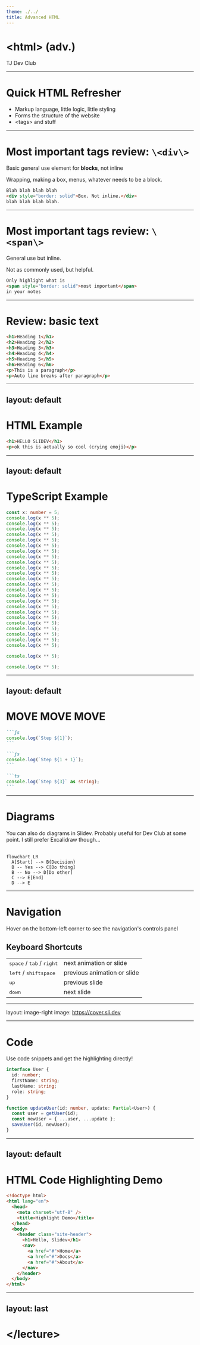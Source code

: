 ```yaml
---
theme: ./../
title: Advanced HTML
---
```


# \<html\> (adv.)

TJ Dev Club

---

# Quick HTML Refresher

- Markup language, little logic, little styling
- Forms the structure of the website
- \<tags\> and stuff

---

# Most important tags review: `\<div\>`

Basic general use element for **blocks**, not inline

Wrapping, making a box, menus, whatever needs to be a block.

```html {monaco-run}
Blah blah blah blah
<div style="border: solid">Box. Not inline.</div>
blah blah blah blah.
```

---

# Most important tags review: `\<span\>`

General use but inline.

Not as commonly used, but helpful.

```html {monaco-run}
Only highlight what is
<span style="border: solid">most important</span>
in your notes
```

---

# Review: basic text

```html {monaco-run}
<h1>Heading 1</h1>
<h2>Heading 2</h2>
<h3>Heading 3</h3>
<h4>Heading 4</h4>
<h5>Heading 5</h5>
<h6>Heading 6</h6>
<p>This is a paragraph</p>
<p>Auto line breaks after paragraph</p>
```

---

## layout: default

# HTML Example

```html {monaco-run}
<h1>HELLO SLIDEV</h1>
<p>ok this is actually so cool (crying emoji)</p>
```

---

## layout: default

# TypeScript Example

```ts {monaco-run}
const x: number = 5;
console.log(x ** 5);
console.log(x ** 5);
console.log(x ** 5);
console.log(x ** 5);
console.log(x ** 5);
console.log(x ** 5);
console.log(x ** 5);
console.log(x ** 5);
console.log(x ** 5);
console.log(x ** 5);
console.log(x ** 5);
console.log(x ** 5);
console.log(x ** 5);
console.log(x ** 5);
console.log(x ** 5);
console.log(x ** 5);
console.log(x ** 5);
console.log(x ** 5);
console.log(x ** 5);
console.log(x ** 5);
console.log(x ** 5);
console.log(x ** 5);
console.log(x ** 5);
console.log(x ** 5);

console.log(x ** 5);

console.log(x ** 5);
```

---

## layout: default

# MOVE MOVE MOVE

````md magic-move
```js
console.log(`Step ${1}`);
```

```js
console.log(`Step ${1 + 1}`);
```

```ts
console.log(`Step ${3}` as string);
```
````

---

# Diagrams

You can also do diagrams in Slidev. Probably useful for Dev Club at some point.
I still prefer Excalidraw though... <br> <br>

```mermaid
flowchart LR
  A[Start] --> B{Decision}
  B -- Yes --> C[Do thing]
  B -- No --> D[Do other]
  C --> E[End]
  D --> E
```

---

# Navigation

Hover on the bottom-left corner to see the navigation's controls panel

## Keyboard Shortcuts

|                                                      |                             |
| ---------------------------------------------------- | --------------------------- |
| <kbd>space</kbd> / <kbd>tab</kbd> / <kbd>right</kbd> | next animation or slide     |
| <kbd>left</kbd> / <kbd>shift</kbd><kbd>space</kbd>   | previous animation or slide |
| <kbd>up</kbd>                                        | previous slide              |
| <kbd>down</kbd>                                      | next slide                  |

---

layout: image-right image: https://cover.sli.dev

---

# Code

Use code snippets and get the highlighting directly!

```ts
interface User {
  id: number;
  firstName: string;
  lastName: string;
  role: string;
}

function updateUser(id: number, update: Partial<User>) {
  const user = getUser(id);
  const newUser = { ...user, ...update };
  saveUser(id, newUser);
}
```

---

## layout: default

# HTML Code Highlighting Demo

```html {2,6-8,12-14} [index.html]
<!doctype html>
<html lang="en">
  <head>
    <meta charset="utf-8" />
    <title>Highlight Demo</title>
  </head>
  <body>
    <header class="site-header">
      <h1>Hello, Slidev</h1>
      <nav>
        <a href="#">Home</a>
        <a href="#">Docs</a>
        <a href="#">About</a>
      </nav>
    </header>
  </body>
</html>
```

---

## layout: last

# \</lecture\>
